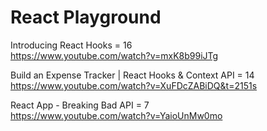 # React Playground

Introducing React Hooks = 16 <br />
https://www.youtube.com/watch?v=mxK8b99iJTg

Build an Expense Tracker | React Hooks & Context API = 14 <br />
https://www.youtube.com/watch?v=XuFDcZABiDQ&t=2151s

React App - Breaking Bad API = 7 <br />
https://www.youtube.com/watch?v=YaioUnMw0mo
